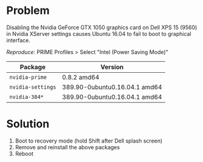 # Problem
Disabling the Nvidia GeForce GTX 1050 graphics card on Dell XPS 15 (9560) in Nvidia XServer settings causes Ubuntu 16.04 to fail to boot to graphical interface.

_Reproduce_: PRIME Profiles > Select "Intel (Power Saving Mode)"

Package | Version
--------|---------
`nvidia-prime` | 0.8.2 amd64
`nvidia-settings` | 389.90-0ubuntu0.16.04.1 amd64
`nvidia-384*` | 389.90-0ubuntu0.16.04.1 amd64

# Solution
1. Boot to recovery mode (hold Shift after Dell splash screen)
2. Remove and reinstall the above packages
3. Reboot
